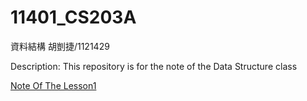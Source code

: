 # 11401_CS203A
資料結構
胡剴捷/1121429

Description: This repository is for the note of the Data Structure class

[Note Of The Lesson1](Note_lesson1.md)

